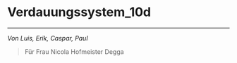 # Verdauungssystem_10d
---

*Von Luis, Erik, Caspar, Paul*

> Für
> Frau 
> Nicola 
> Hofmeister 
> Degga